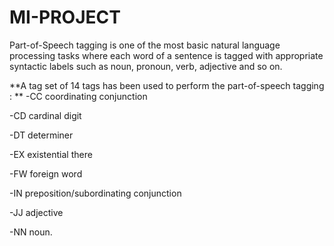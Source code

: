 # MI-PROJECT
Part-of-Speech tagging is one of the most basic natural language processing tasks where each word of a sentence is tagged with appropriate syntactic labels such as noun, pronoun, verb, adjective and so on. 

**A tag set of 14 tags has been used to perform the part-of-speech tagging : **
-CC coordinating conjunction

-CD cardinal digit

-DT determiner

-EX existential there

-FW foreign word

-IN preposition/subordinating conjunction

-JJ adjective

-NN noun.


